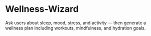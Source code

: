 # Wellness-Wizard
Ask users about sleep, mood, stress, and activity — then generate a wellness plan including workouts, mindfulness, and hydration goals.
